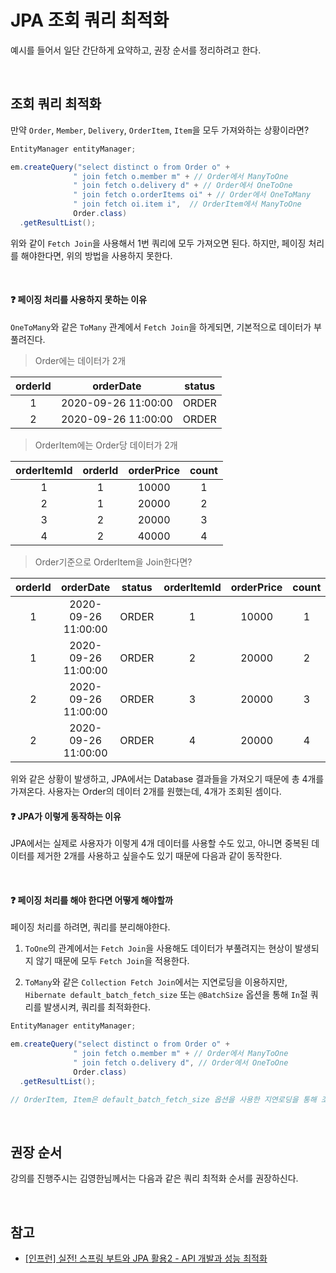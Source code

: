 # JPA 조회 쿼리 최적화

예시를 들어서 일단 간단하게 요약하고, 권장 순서를 정리하려고 한다.

<br>

## 조회 쿼리 최적화

만약 `Order`, `Member`, `Delivery`, `OrderItem`, `Item`을 모두 가져와하는 상황이라면?

```java
EntityManager entityManager;

em.createQuery("select distinct o from Order o" +
              " join fetch o.member m" + // Order에서 ManyToOne
              " join fetch o.delivery d" + // Order에서 OneToOne
              " join fetch o.orderItems oi" + // Order에서 OneToMany
              " join fetch oi.item i",  // OrderItem에서 ManyToOne
              Order.class)
  .getResultList();
```

위와 같이 `Fetch Join`을 사용해서 1번 쿼리에 모두 가져오면 된다. 하지만, 페이징 처리를 해야한다면, 위의 방법을 사용하지 못한다.

<br>

#### :question: 페이징 처리를 사용하지 못하는 이유

`OneToMany`와 같은 `ToMany` 관계에서 `Fetch Join`을 하게되면, 기본적으로 데이터가 부풀려진다.

> Order에는 데이터가 2개

| orderId |      orderDate      | status |
| :-----: | :-----------------: | :----: |
|    1    | 2020-09-26 11:00:00 | ORDER  |
|    2    | 2020-09-26 11:00:00 | ORDER  |

> OrderItem에는 Order당 데이터가 2개

| orderItemId | orderId | orderPrice | count |
| :---------: | :-----: | :--------: | :---: |
|      1      |    1    |   10000    |   1   |
|      2      |    1    |   20000    |   2   |
|      3      |    2    |   20000    |   3   |
|      4      |    2    |   40000    |   4   |

> Order기준으로 OrderItem을 Join한다면?

| orderId |      orderDate      | status | orderItemId | orderPrice | count |
| :-----: | :-----------------: | :----: | :---------: | :--------: | :---: |
|    1    | 2020-09-26 11:00:00 | ORDER  |      1      |   10000    |   1   |
|    1    | 2020-09-26 11:00:00 | ORDER  |      2      |   20000    |   2   |
|    2    | 2020-09-26 11:00:00 | ORDER  |      3      |   20000    |   3   |
|    2    | 2020-09-26 11:00:00 | ORDER  |      4      |   20000    |   4   |

위와 같은 상황이 발생하고, JPA에서는 Database 결과들을 가져오기 때문에 총 4개를 가져온다. 사용자는 Order의 데이터 2개를 원했는데, 4개가 조회된 셈이다.

#### :question: JPA가 이렇게 동작하는 이유

JPA에서는 실제로 사용자가 이렇게 4개 데이터를 사용할 수도 있고, 아니면 중복된 데이터를 제거한 2개를 사용하고 싶을수도 있기 때문에 다음과 같이 동작한다.

<br>

#### :question: 페이징 처리를 해야 한다면 어떻게 해야할까

페이징 처리를 하려면, 쿼리를 분리해야한다.

1. `ToOne`의 관계에서는 `Fetch Join`을 사용해도 데이터가 부풀려지는 현상이 발생되지 않기 때문에 모두 `Fetch Join`을 적용한다.

2. `ToMany`와 같은 `Collection Fetch Join`에서는 지연로딩을 이용하지만, `Hibernate default_batch_fetch_size` 또는 `@BatchSize` 옵션을 통해 `In`절 쿼리를 발생시켜, 쿼리를 최적화한다.

```java
EntityManager entityManager;

em.createQuery("select distinct o from Order o" +
              " join fetch o.member m" + // Order에서 ManyToOne
              " join fetch o.delivery d", // Order에서 OneToOne
              Order.class)
  .getResultList();

// OrderItem, Item은 default_batch_fetch_size 옵션을 사용한 지연로딩을 통해 조회
```

<br>

## 권장 순서

강의를 진행주시는 김영한님께서는 다음과 같은 쿼리 최적화 순서를 권장하신다.

<br>

## 참고

- [[인프런] 실전! 스프링 부트와 JPA 활용2 - API 개발과 성능 최적화](https://www.inflearn.com/course/%EC%8A%A4%ED%94%84%EB%A7%81%EB%B6%80%ED%8A%B8-JPA-API%EA%B0%9C%EB%B0%9C-%EC%84%B1%EB%8A%A5%EC%B5%9C%EC%A0%81%ED%99%94)

